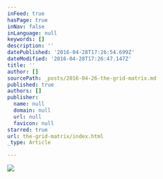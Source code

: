 ```yaml
---
inFeed: true
hasPage: true
inNav: false
inLanguage: null
keywords: []
description: ''
datePublished: '2016-04-28T17:26:54.699Z'
dateModified: '2016-04-28T17:26:47.147Z'
title: ''
author: []
sourcePath: _posts/2016-04-26-the-grid-matrix.md
published: true
authors: []
publisher:
  name: null
  domain: null
  url: null
  favicon: null
starred: true
url: the-grid-matrix/index.html
_type: Article

---
```

![](https://the-grid-user-content.s3-us-west-2.amazonaws.com/7f1dbf5c-3b7e-47d9-9d0c-9a0fbcf31bcd.jpg)